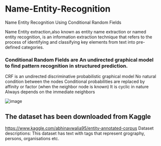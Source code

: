 # Name-Entity-Recognition
Name Entity Recognition Using Conditional Random Fields

Name Entity extraction,also known as entity name extraction or named entity recognition, is an information extraction technique that refers to the process of identifying and classifying key elements from text into pre-defined categories.

### Conditional Random Fields are An undirected graphical model to find pattern recognition in structured prediction.

CRF is an undirected discriminative probabilistic graphical model
No natural condition between the nodes
Conditional probabilities are replaced by affinity or factor (when the neighbor node is known)
It is cyclic in nature Always depends on the immediate neighbors

![image](https://user-images.githubusercontent.com/66056325/114829522-ce0f1300-9de8-11eb-833a-7c31083c11df.png)


## The dataset has been downloaded from Kaggle

https://www.kaggle.com/abhinavwalia95/entity-annotated-corpus
Dataset descriptions: This dataset has text with tags that represent grography, persons, organisations etc.
